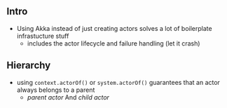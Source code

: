 Intro
----------
* Using Akka instead of just creating actors solves a lot of boilerplate
  infrastucture stuff
  - includes the actor lifecycle and failure handling (let it crash)

Hierarchy
--------------
* using `context.actorOf()` or `system.actorOf()` guarantees that an actor
  always belongs to a parent
  - *parent actor* And *child actor*

